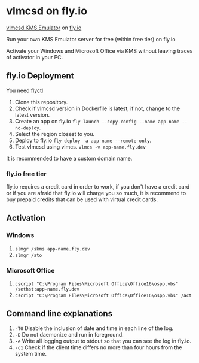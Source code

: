 # vlmcsd on fly.io
[vlmcsd KMS Emulator](https://github.com/kkkgo/vlmcsd) on [fly.io](https://fly.io)

Run your own KMS Emulator server for free (within free tier) on fly.io

Activate your Windows and Microsoft Office via KMS without leaving traces of activator in your PC.

## fly.io Deployment
You need [flyctl](https://github.com/superfly/flyctl)

1. Clone this repository.
2. Check if vlmcsd version in Dockerfile is latest, if not, change to the latest version.
3. Create an app on fly.io `fly launch --copy-config --name app-name --no-deploy`.
4. Select the region closest to you.
5. Deploy to fly.io `fly deploy -a app-name --remote-only`.
6. Test vlmcsd using vlmcs. `vlmcs -v app-name.fly.dev`

It is recommended to have a custom domain name.

### fly.io free tier
fly.io requires a credit card in order to work, if you don't have a credit card or if you are afraid that fly.io will charge you so much, it is recommend to buy prepaid credits that can be used with virtual credit cards.

## Activation
### Windows
1. `slmgr /skms app-name.fly.dev`
2. `slmgr /ato`

### Microsoft Office
1. `cscript "C:\Program Files\Microsoft Office\Office16\ospp.vbs" /sethst:app-name.fly.dev`
2. `cscript "C:\Program Files\Microsoft Office\Office16\ospp.vbs" /act`

## Command line explanations
1. `-T0` Disable the inclusion of date and time in each line of the log.
2. `-D` Do not daemonize and run in foreground.
3. `-e` Write all logging output to stdout so that you can see the log in fly.io.
4. `-c1` Check if the client time differs no more than four hours from the system time.